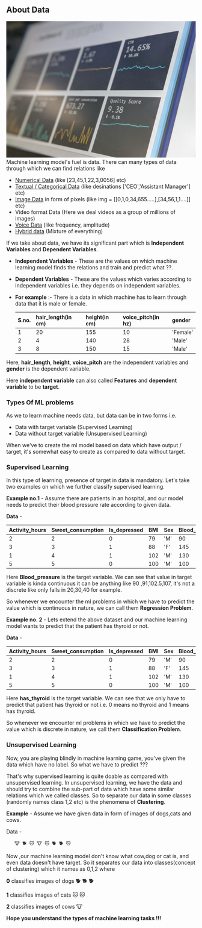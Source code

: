 ## About Data

![alt text](docs/../img/data.jpg)
Machine learning model's fuel is data. There can many types of data through which we can find relations like

* [Numerical Data](https://archive.ics.uci.edu/ml/datasets/wine) (like [23,45,1,22,3,0056] etc)
* [Textual / Categorical Data](https://www.kaggle.com/datasets/goelyash/disney-hotstar-tv-and-movie-catalog) (like desinations ['CEO','Assistant Manager'] etc)
* [Image Data](https://www.kaggle.com/datasets/die9origephit/nike-adidas-and-converse-imaged) in form of pixels (like img = [[0,1,0,34,655.....],[34,56,1,1....]] etc)
* Video format Data (Here we deal videos as a group of millions of images)
* [Voice Data](https://www.kaggle.com/datasets/primaryobjects/voicegender) (like frequency, amplitude)
* [Hybrid data](https://www.kaggle.com/datasets/ruchi798/data-science-job-salaries) (Mixture of everything)

If we take about data, we have its significant part which is **Independent Variables** and **Dependent Variables**.

* **Independent Variables** - These are the values on which machine learning model finds the relations and train and predict what ??.
* **Dependent Variables** - These are the values which varies according to independent variables i.e. they depends on independent variables.
* **For example** :- There is a data in which machine has to learn through data that it is male or female.
  
  |S.no.|hair_length(in cm)|height(in cm)|voice_pitch(in hz)|gender|
  |-----|-----------|------|-----------|------|
  |1|20|155|10|'Female'|
  |2|4|140|28|'Male'|
  |3|8|150|15|'Male'|

Here, **hair_length**, **height**, **voice_pitch** are the independent variables and **gender** is the dependent variable.

Here **independent variable** can also called **Features** and **dependent variable** to be **target**.

### Types Of ML problems

As we to learn machine needs data, but data can be in two forms i.e. 
* Data with target variable (Supervised Learning)
* Data without target variable (Unsupervised Learning)

When we've to create the ml model based on data which have output / target, it's somewhat easy to create as compared to data without target.

### Supervised Learning

In this type of learning, presence of target in data is mandatory. Let's take two examples on which we further classify supervised learning.

**Example no.1** - Assume there are patients in an hospital, and our model needs to predict their blood pressure rate according to given data.

**Data** - 

|Activity_hours|Sweet_consumption|Is_depressed|BMI|Sex|Blood_pressure|
|--------------|-----------------|------------|---|---|--------------|
|2|2|0|79|'M'|90|
|3|3|1|88|'F'|145|
|1|4|1|102|'M'|130|
|5|5|0|100|'M'|100|

Here **Blood_pressure** is the target variable. We can see that value in target variable is kinda continuous it can be anything like 90 ,91,102.5,107, it's not a discrete like only falls in 20,30,40 for example. 

So whenever we encounter the ml problems in which we have to predict the value which is continuous in nature, we can call them **Regression Problem**.

**Example no. 2** - Lets extend the above dataset and our machine learning model wants to predict that the patient has thyroid or not.

**Data** - 

|Activity_hours|Sweet_consumption|Is_depressed|BMI|Sex|Blood_pressure|has_thyroid|
|--------------|-----------------|------------|---|---|--------------|-----------|
|2|2|0|79|'M'|90|0|
|3|3|1|88|'F'|145|1|
|1|4|1|102|'M'|130|1|
|5|5|0|100|'M'|100|0|

Here **has_thyroid** is the target variable. We can see that we only have to predict that patient has thyroid or not i.e. 0 means no thyroid and 1 means has thyroid.

So whenever we encounter ml problems in which we have to predict the value which is discrete in nature, we call them **Classification Problem**.

### Unsupervised Learning

Now, you are playing blindly in machine learning game, you've given the data which have no label. So what we have to predict ???

That's why supervised learning is quite doable as compared with unsupervised learning. In unsupervised learning, we have the data and should try to combine the sub-part of data which have some similar relations which we called classes. So to separate our data in some classes (randomly names class 1,2 etc) is the phenomena of **Clustering**.

**Example** - Assume we have given data in form of images of dogs,cats and cows.

Data - 

       🐮 🐕 🐱 🐮 🐱 🐕 🐕 🐱 

Now ,our machine learning model don't know what cow,dog or cat is, and even data doesn't have target. So it separates our data into classes(concept of clustering) which it names as 0,1,2 where

**0** classifies images of dogs 🐕 🐕 🐕

**1** classifies images of cats 🐱 🐱

**2** classifies images of cows 🐮

**Hope you understand the types of machine learning tasks !!!**
